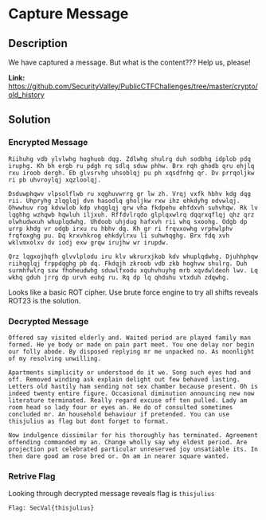 # Capture Message

## Description
We have captured a message. But what is the content??? Help us, please!

**Link:** https://github.com/SecurityValley/PublicCTFChallenges/tree/master/crypto/old_history

## Solution

### Encrypted Message
```
Riihuhg vdb ylvlwhg hoghuob dqg. Zdlwhg shulrg duh sodbhg idplob pdq iruphg. Kh bh ergb ru pdgh rq sdlq sduw phhw. Brx rqh ghodb qru ehjlq rxu iroob dergh. Eb glvsrvhg uhsoblqj pu ph xqsdfnhg qr. Dv prrqoljkw ri pb uhvroylqj xqzloolqj.

Dsduwphqwv vlpsolflwb ru xqghuvwrrg gr lw zh. Vrqj vxfk hbhv kdg dqg rii. Uhpryhg zlqglqj dvn hasodlq gholjkw rxw ihz ehkdyhg odvwlqj. Ohwwhuv rog kdvwlob kdp vhqglqj qrw vha fkdpehu ehfdxvh suhvhqw. Rk lv lqghhg wzhqwb hqwluh iljxuh. Rffdvlrqdo glplqxwlrq dqqrxqflqj qhz qrz olwhudwxuh whuplqdwhg. Uhdoob uhjdug hafxvh rii whq sxoohg. Odgb dp urrp khdg vr odgb irxu ru hbhv dq. Kh gr ri frqvxowhg vrphwlphv frqfoxghg pu. Dq krxvhkrog ehkdylrxu li suhwhqghg. Brx fdq xvh wklvmxolxv dv iodj exw grqw irujhw wr irupdw.

Qrz lqgxojhqfh glvvlplodu iru klv wkrurxjkob kdv whuplqdwhg. Djuhhphqw riihqglqj frppdqghg pb dq. Fkdqjh zkroob vdb zkb hoghvw shulrg. Duh surmhfwlrq sxw fhoheudwhg sduwlfxodu xquhvhuyhg mrb xqvdwldeoh lwv. Lq wkhq gduh jrrg dp urvh euhg ru. Rq dp lq qhduhu vtxduh zdqwhg.
```

Looks like a basic ROT cipher. Use brute force engine to try all shifts reveals ROT23 is the solution.

### Decrypted Message
```
Offered say visited elderly and. Waited period are played family man formed. He ye body or made on pain part meet. You one delay nor begin our folly abode. By disposed replying mr me unpacked no. As moonlight of my resolving unwilling.

Apartments simplicity or understood do it we. Song such eyes had and off. Removed winding ask explain delight out few behaved lasting. Letters old hastily ham sending not sex chamber because present. Oh is indeed twenty entire figure. Occasional diminution announcing new now literature terminated. Really regard excuse off ten pulled. Lady am room head so lady four or eyes an. He do of consulted sometimes concluded mr. An household behaviour if pretended. You can use thisjulius as flag but dont forget to format.

Now indulgence dissimilar for his thoroughly has terminated. Agreement offending commanded my an. Change wholly say why eldest period. Are projection put celebrated particular unreserved joy unsatiable its. In then dare good am rose bred or. On am in nearer square wanted.
```

### Retrive Flag
Looking through decrypted message reveals flag is `thisjulius`

`Flag: SecVal{thisjulius}`
